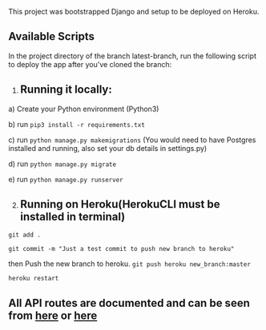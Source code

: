 This project was bootstrapped  Django and setup to be deployed on Heroku.

## Available Scripts

In the project directory of the branch latest-branch, run the following script to deploy the app after you've cloned the branch:

1) ## Running it locally:

a) Create your Python environment (Python3)

b) run `pip3 install -r requirements.txt`

c) run `python manage.py makemigrations` (You would need to have Postgres installed and running, also set your db details in settings.py)

d) run `python manage.py migrate`

e) run `python manage.py runserver`

2) ## Running on Heroku(HerokuCLI must be installed in terminal)
`git add .`

`git commit -m "Just a test commit to push new branch to heroku"`

then Push the new branch to heroku.
`git push heroku new_branch:master`

`heroku restart`


## All API routes are documented and can be seen from [here](https://yummy-pizzapi.herokuapp.com/api/swagger/doc) or [here](https://yummy-pizzapi.herokuapp.com/api/redoc/doc)

